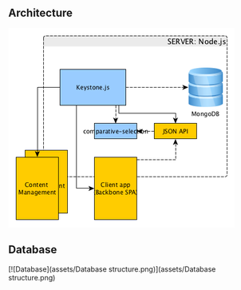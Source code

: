 ## Architecture

![Architecture](assets/architecture.png)

## Database

[![Database](assets/Database structure.png)](assets/Database structure.png)
